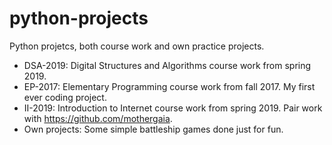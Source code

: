 # python-projects
Python projetcs, both course work and own practice projects.

- DSA-2019: Digital Structures and Algorithms course work from spring 2019.
- EP-2017: Elementary Programming course work from fall 2017. My first ever coding project.
- II-2019: Introduction to Internet course work from spring 2019. Pair work with https://github.com/mothergaia.
- Own projects: Some simple battleship games done just for fun.
